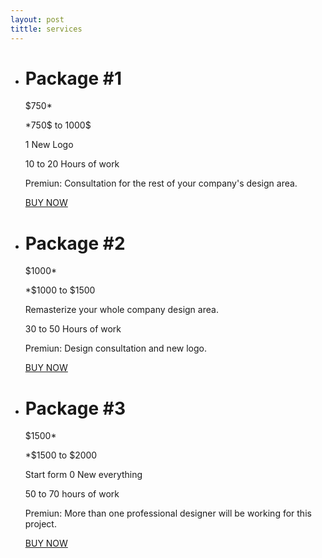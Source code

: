 ```yaml
---
layout: post
tittle: services
---
```


<div class="wrap">
<div class="table">
<ul>
  
<li>
  <div class="top">
    <h1>Package #1</h1>
    <div class="circle">$750*</div>
  </div>
  <div class="bottom">
    <p><span>*750$ to 1000$</span></p>
    <p><span>1</span> New Logo</p>
    <p><span>10 to 20</span> Hours of work</p>
    <p><span>Premiun:</span> Consultation for the rest of your
company's design area. </p>
    <div class="sign">
    <a href='#' class='button'>BUY NOW</a>
    </div>
  </div>
</li>
  
<li>
  <div class="top">
    <h1>Package #2</h1>
    <div class="circle">$1000*</div>
  </div>
    <div class="bottom">
    <p><span>*$1000 to $1500</span></p>
    <p><span>Remasterize</span> your whole company design area.</p>
    <p><span>30 to 50</span> Hours of work</p>
    <p><span>Premiun:</span> Design consultation and new logo.</p>
    <div class="sign">
    <a href='#' class='button'>BUY NOW</a>
    </div>
  </div>
</li>
  
<li>
  <div class="top">
    <h1>Package #3</h1>
    <div class="circle">$1500*</div>
  </div>
    <div class="bottom">
    <p><span>*$1500 to $2000</span></p>
    <p><span>Start form 0</span> New everything</p>
    <p><span>50 to 70</span> hours of work</p>
    <p><span>Premiun:</span> More than one professional designer will be working for this project.</p>
    <div class="sign">
    <a href='#' class='button'>BUY NOW</a>
    </div>
  </div>
</li>  
</ul>
</div>
</div>
